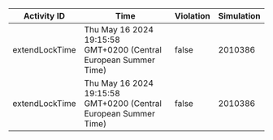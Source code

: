 | Activity ID | Time | Violation | Simulation |
| --- | --- | --- | --- |
| extendLockTime | Thu May 16 2024 19:15:58 GMT+0200 (Central European Summer Time) | false | 2010386 |
| extendLockTime | Thu May 16 2024 19:15:58 GMT+0200 (Central European Summer Time) | false | 2010386 |